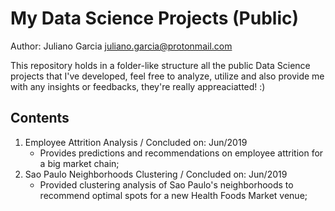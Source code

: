 # My Data Science Projects (Public)

Author: Juliano Garcia <juliano.garcia@protonmail.com>  
  
This repository holds in a folder-like structure all the public Data Science projects that I've developed, feel free to analyze, utilize and also provide me with any insights or feedbacks, they're really appreaciatted! :)  
  
## Contents
1. Employee Attrition Analysis / Concluded on: Jun/2019
	- Provides predictions and recommendations on employee attrition for a big market chain;
2. Sao Paulo Neighborhoods Clustering / Concluded on: Jun/2019
	- Provided clustering analysis of Sao Paulo's neighborhoods to recommend optimal spots for a new Health Foods Market venue;